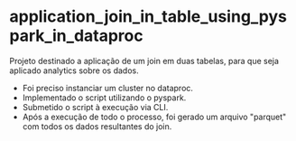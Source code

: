 # application_join_in_table_using_pyspark_in_dataproc
Projeto destinado a aplicação de um join em duas tabelas, para que seja aplicado analytics sobre os dados.
- Foi preciso instanciar um cluster no dataproc.
- Implementado o script utilizando o pyspark.
- Submetido o script à execução via CLI.
- Após a execução de todo o processo, foi gerado um arquivo "parquet" com todos os dados resultantes do join.

